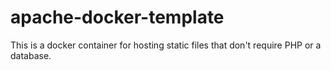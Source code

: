 # apache-docker-template
This is a docker container for hosting static files that don't require PHP or a database.
